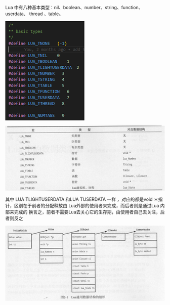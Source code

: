 Lua 中有八种基本类型：nil、boolean、number、string、function、userdata、 thread 、table。

![](./image/luatype1.png)

![](image/luatype2.png)
  

其中 LUA TLIGHTUSERDATA 和LUA TUSERDATA 一样 ，对应的都是void ＊指针，区别在于前者的分配释放由 Lua外部的使用者来完成，而后者则是通过Lua 内部来完成的 换言之，前者不需要Lua去关心它的生存期，由使用者自己去关注，后者则反之

  

![](image/luatype3.png)
